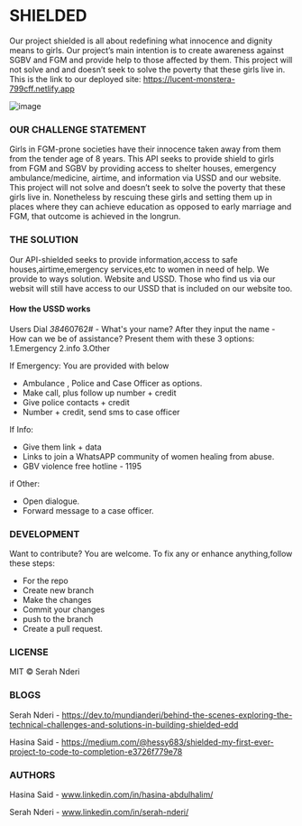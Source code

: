 
# SHIELDED
Our project shielded is all about redefining what innocence and dignity means to girls. Our project’s main intention is to create awareness against SGBV and FGM and provide help to those affected by them. This project will not solve and and doesn’t seek to solve the poverty that these girls live in.
This is the link to our deployed site: https://lucent-monstera-799cff.netlify.app

 ![image](https://github.com/MundiaNderi/Shielded/assets/113606328/7ed60220-39a0-4fdd-bf13-f0d4b6485e86)


### OUR CHALLENGE STATEMENT
Girls in FGM-prone societies have their innocence taken away from them from the tender age of 8 years. This API seeks to provide shield to girls from FGM and SGBV by providing access to shelter houses, emergency ambulance/medicine, airtime, and information via USSD and our website.
This project will not solve and doesn’t seek to solve the poverty that these girls live in. Nonetheless by rescuing these girls and setting them up in places where they can achieve education as opposed to early marriage and FGM, that outcome is achieved in the longrun.

### THE SOLUTION
Our API-shielded seeks to provide information,access to safe houses,airtime,emergency services,etc to women in need of help.
We provide to ways solution. Website and USSD. Those who find us via our websit will still have access to our USSD that is included on our website too.

#### How the USSD works
Users Dial  *384*60762# -  What's your name?
After they input the name -
How can we be of assistance? Present them with these 3 options:
1.Emergency 
2.info
3.Other

If Emergency: You are provided with below 
- Ambulance , Police and Case Officer as options.
- Make call, plus follow up number + credit
- Give police contacts + credit
- Number + credit, send sms to case officer

If Info:
- Give them link + data
- Links to join a WhatsAPP community of women healing from abuse.
- GBV violence free hotline - 1195

if Other:
- Open dialogue.
- Forward message to a case officer.


### DEVELOPMENT
Want to contribute? You are welcome.
To fix any or enhance anything,follow these steps:

- For the repo
- Create  new branch
- Make the changes
- Commit your changes
- push to the branch
- Create a pull request.

### LICENSE
MIT  © Serah Nderi

### BLOGS
Serah Nderi - https://dev.to/mundianderi/behind-the-scenes-exploring-the-technical-challenges-and-solutions-in-building-shielded-edd

Hasina Said - https://medium.com/@hessy683/shielded-my-first-ever-project-to-code-to-completion-e3726f779e78

### AUTHORS
Hasina Said - www.linkedin.com/in/hasina-abdulhalim/

Serah Nderi - www.linkedin.com/in/serah-nderi/









